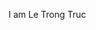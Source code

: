 I am Le Trong Truc

<!---
LeTrongTruc/LeTrongTruc is a ✨ special ✨ repository because its `README.md` (this file) appears on your GitHub profile.
You can click the Preview link to take a look at your changes.
--->
